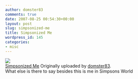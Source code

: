 ```yaml
---
author: domster83
comments: true
date: 2007-08-25 00:54:30+00:00
layout: post
slug: simpsonized-me
title: Simpsonized Me
wordpress_id: 145
categories:
- misc
---
```

![](http://farm2.static.flickr.com/1128/1231532446_92eb83a582_m.jpg)  
[Simpsonized Me](http://www.flickr.com/photos/domster83/1231532446/)
Originally uploaded by [domster83](http://www.flickr.com/people/domster83/).  
What else is there to say besides this is me in Simpsons World  
